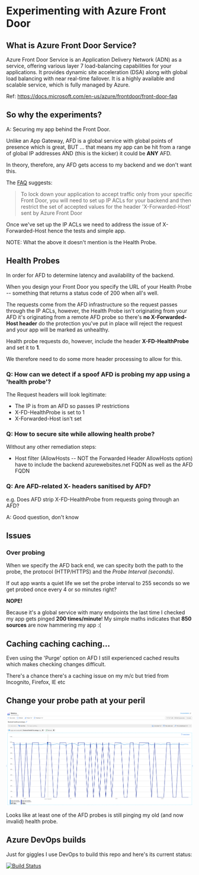 # Experimenting with Azure Front Door

## What is Azure Front Door Service?

Azure Front Door Service is an Application Delivery Network (ADN) as a service, offering various layer 7 load-balancing capabilities for your applications. It provides dynamic site acceleration (DSA) along with global load balancing with near real-time failover. It is a highly available and scalable service, which is fully managed by Azure.

Ref: <https://docs.microsoft.com/en-us/azure/frontdoor/front-door-faq>

## So why the experiments?

A: Securing my app behind the Front Door.

Unlike an App Gateway, AFD is a global service with global points of presence which is great, BUT ... that means my app can be hit from a range of global IP addresses AND (this is the kicker) it could be **ANY** AFD.

In theory, therefore, any AFD gets access to my backend and we don't want this.

The [FAQ](https://docs.microsoft.com/en-us/azure/frontdoor/front-door-faq#how-do-i-lock-down-the-access-to-my-backend-to-only-azure-front-door) suggests:

> To lock down your application to accept traffic only from your specific Front Door, you will need to set up IP ACLs for your backend and then restrict the set of accepted values for the header 'X-Forwarded-Host' sent by Azure Front Door

Once we've set up the IP ACLs we need to address the issue of X-Forwarded-Host hence the tests and simple app.

NOTE: What the above it doesn't mention is the Health Probe.

## Health Probes

In order for AFD to determine latency and availability of the backend.

When you design your Front Door you specify the URL of your Health Probe -- something that returns a status code of 200 when all's well.

The requests come from the AFD infrastructure so the request passes through the IP ACLs, however, the Health Probe isn't originating from your AFD it's originating from a remote AFD probe so there's **no X-Forwarded-Host header** do the protection you've put in place will reject the request and your app will be marked as unhealthy.

Health probe requests do, however, include the header **X-FD-HealthProbe** and set it to **1**.

We therefore need to do some more header processing to allow for this.

### Q: How can we detect if a **spoof** AFD is probing my app using a 'health probe'?

The Request headers will look legitimate:

* The IP is from an AFD so passes IP restrictions
* X-FD-HealthProbe is set to 1
* X-Forwarded-Host isn't set

### Q: How to secure site while allowing health probe?

Without any other remediation steps:

* Host filter (AllowHosts -- NOT the Forwarded Header AllowHosts option) have to include the backend azurewebsites.net FQDN as well as the AFD FQDN

### Q: Are AFD-related X- headers sanitised by AFD?

e.g. Does AFD strip X-FD-HealthProbe from requests going through an AFD?

A: Good question, don't know

## Issues

### Over probing

When we specify the AFD back end, we can specity both the path to the probe, the protocol (HTTP/HTTPS) and the *Probe Interval (seconds)*.

If out app wants a quiet life we set the probe interval to 255 seconds so we get probed once every 4 or so minutes right?

**NOPE!**

Because it's a global service with many endpoints the last time I checked my app gets pinged **200 times/minute**!  My simple maths indicates that **850 sources** are now hammering my app :(

## Caching caching caching…

Even using the 'Purge' option on AFD I still experienced cached results which makes checking changes difficult.

There's a chance there's a caching issue on my m/c but tried from Incognito, Firefox, IE etc

## Change your probe path at your peril

![Bouncing Health Probe](readme/Bouncing%20Probe%20Health.png "Bouncing Health Probe")

Looks like at least one of the AFD probes is still pinging my old (and now invalid) health probe.

## Azure DevOps builds

Just for giggles I use DevOps to build this repo and here's its current status:

[![Build Status](https://corp-willistowerswatson.visualstudio.com/CET%20Tools/_apis/build/status/ITCGIO-CET-D-AndyRAFD2-AS%20-%20CI?branchName=master)](https://corp-willistowerswatson.visualstudio.com/CET%20Tools/_build/latest?definitionId=15&branchName=master)